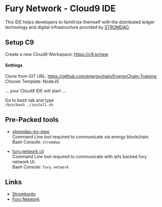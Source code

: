 # Fury Network - Cloud9 IDE
This IDE helps developers to familirize themself with the distributed ledger technology and digital infrastructure provided by [STROMDAO](https://stromdao.de/).




## Setup C9
Create a new Cloud9 Workspace: https://c9.io/new   

#### Settings
Clone from GIT URL: https://github.com/energychain/EnergyChain-Training  
Choose Template: NodeJS  

... your Cloud9 IDE will start ...

Go to *bash* tab and type  
`/bin/bash ./install.sh `


## Pre-Packed tools
 - [stromdao-bo-mpo](https://www.npmjs.com/package/stromdao-bo-mpo)  
Command Line tool required to communicate via energy blockchain.   
Bash Console: `stromdao`   

 - [fury.network cli](https://www.npmjs.com/package/fury.network)  
Command Line tool required to communicate with ipfs backed fury network UI.   
Bash Console: `fury.network`    
 
## Links
 - [Stromkonto](https://www.stromkonto.net)
 - [Fury.Network](https://fury.network)
 


